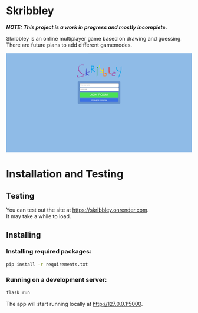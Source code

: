 # Skribbley
***NOTE: This project is a work in progress and mostly incomplete.***

Skribbley is an online multiplayer game based on drawing and guessing. <br />
There are future plans to add different gamemodes.

<img width="600" alt="Skribbley homepage" src="website/static/skribbley-homepage.png">

# Installation and Testing

## Testing
You can test out the site at https://skribbley.onrender.com. <br />
It may take a while to load.

## Installing

### Installing required packages:
```bash
pip install -r requirements.txt
```

### Running on a development server:
```bash
flask run
```
The app will start running locally at http://127.0.0.1:5000.
